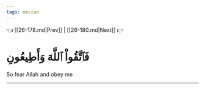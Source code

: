 ```yaml
---
tags: meccan
---
```


👈 [[26-178.md|Prev]] | [[26-180.md|Next]] 👉

# فَٱتَّقُواْ ٱللَّهَ وَأَطِيعُونِ

So fear Allah and obey me

---

